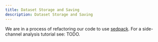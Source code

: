 ```yaml
---
title: Dataset Storage and Saving
description: Dataset Storage and Saving
---
```


We are in a process of refactoring our code to use [sedpack](https://github.com/google/sedpack).
For a side-channel analysis tutorial see: TODO.
